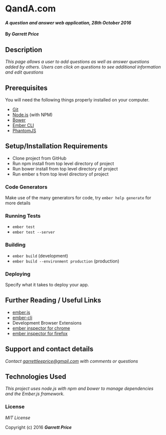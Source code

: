 # QandA.com

#### _A question and answer web application, 28th October 2016_

#### By _**Garrett Price**_

## Description

_This page allows a user to add questions as well as answer questions added by others. Users can click on questions to see additional information and edit questions_


## Prerequisites

You will need the following things properly installed on your computer.

* [Git](http://git-scm.com/)
* [Node.js](http://nodejs.org/) (with NPM)
* [Bower](http://bower.io/)
* [Ember CLI](http://ember-cli.com/)
* [PhantomJS](http://phantomjs.org/)

## Setup/Installation Requirements

* Clone project from GitHub
* Run npm install from top level directory of project
* Run bower install from top level directory of project
* Run ember s from top level directory of project


### Code Generators

Make use of the many generators for code, try `ember help generate` for more details

### Running Tests

* `ember test`
* `ember test --server`

### Building

* `ember build` (development)
* `ember build --environment production` (production)

### Deploying

Specify what it takes to deploy your app.

## Further Reading / Useful Links

* [ember.js](http://emberjs.com/)
* [ember-cli](http://ember-cli.com/)
* Development Browser Extensions
* [ember inspector for chrome](https://chrome.google.com/webstore/detail/ember-inspector/bmdblncegkenkacieihfhpjfppoconhi)
* [ember inspector for firefox](https://addons.mozilla.org/en-US/firefox/addon/ember-inspector/)

## Support and contact details

_Contact garrettleeprice@gmail.com with comments or questions_

## Technologies Used

_This project uses node.js with npm and bower to manage dependencies and the Ember.js framework._

### License

*MIT License*

Copyright (c) 2016 **_Garrett Price_**
